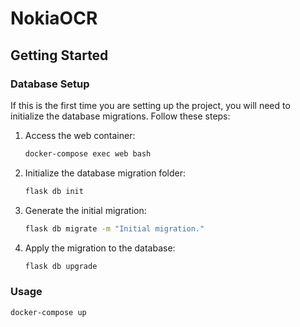 # NokiaOCR


## Getting Started


### Database Setup

If this is the first time you are setting up the project, you will need to initialize the database migrations. Follow these steps:

1. Access the web container:
    ```sh
    docker-compose exec web bash
    ```

2. Initialize the database migration folder:
    ```sh
    flask db init
    ```

3. Generate the initial migration:
    ```sh
    flask db migrate -m "Initial migration."
    ```

4. Apply the migration to the database:
    ```sh
    flask db upgrade
    ```

### Usage

```sh
docker-compose up
```

